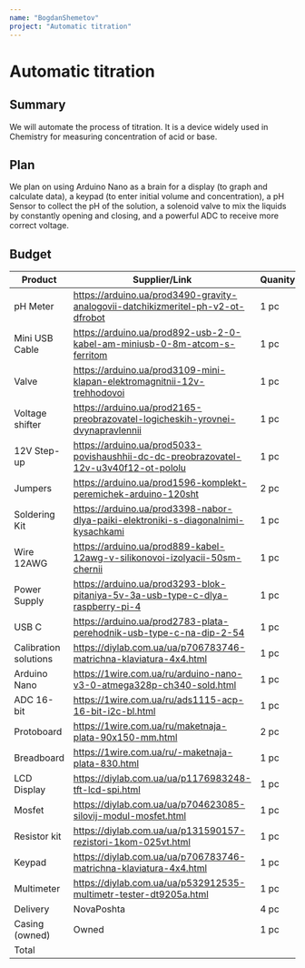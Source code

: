 ```yaml
---
name: "BogdanShemetov"
project: "Automatic titration"
---
```


# Automatic titration

## Summary

We will automate the process of titration. It is a device widely used in Chemistry for measuring concentration of acid or base.

## Plan

We plan on using Arduino Nano as a brain for a display (to graph and calculate data), a keypad (to enter initial volume and concentration), a  pH Sensor to collect the pH of the solution, a solenoid valve to mix the liquids by constantly opening and closing, and a powerful ADC to receive more correct voltage.

## Budget


| Product               | Supplier/Link                                                                          | Quanity | Cost    |
| --------------------- | ---------------------------------------------------------------------------------------| ------- | ------- |
| pH Meter              | https://arduino.ua/prod3490-gravity-analogovii-datchikizmeritel-ph-v2-ot-dfrobot 	     | 1 pc    | $31,24  |
| Mini USB Cable        | https://arduino.ua/prod892-usb-2-0-kabel-am-miniusb-0-8m-atcom-s-ferritom              | 1 pc    | $1,19   |
| Valve                 | https://arduino.ua/prod3109-mini-klapan-elektromagnitnii-12v-trehhodovoi               | 1 pc    | $3,76   |
| Voltage shifter       | https://arduino.ua/prod2165-preobrazovatel-logicheskih-yrovnei-dvynapravlennii         | 1 pc    | $1,11   |
| 12V Step-up           | https://arduino.ua/prod5033-povishaushhii-dc-dc-preobrazovatel-12v-u3v40f12-ot-pololu  | 1 pc    | $2,81   |
| Jumpers               | https://arduino.ua/prod1596-komplekt-peremichek-arduino-120sht                         | 2 pc    | $2,68   |
| Soldering Kit         | https://arduino.ua/prod3398-nabor-dlya-paiki-elektroniki-s-diagonalnimi-kysachkami     | 1 pc    | $26,43  |
| Wire 12AWG            | https://arduino.ua/prod889-kabel-12awg-v-silikonovoi-izolyacii-50sm-chernii            | 1 pc    | $1,35   |
| Power Supply          | https://arduino.ua/prod3293-blok-pitaniya-5v-3a-usb-type-c-dlya-raspberry-pi-4         | 1 pc    | $7,00   |
| USB C                 | https://arduino.ua/prod2783-plata-perehodnik-usb-type-c-na-dip-2-54                    | 1 pc    | $0,32   |
| Calibration solutions | https://diylab.com.ua/ua/p706783746-matrichna-klaviatura-4x4.html                      | 1 pc    | 5,68    |
| Arduino Nano          | https://1wire.com.ua/ru/arduino-nano-v3-0-atmega328p-ch340-sold.html                   | 1 pc    | $6,32   |
| ADC 16-bit            | https://1wire.com.ua/ru/ads1115-acp-16-bit-i2c-bl.html                                 | 1 pc    | $5,54   |
| Protoboard            | https://1wire.com.ua/ru/maketnaja-plata-90x150-mm.html                                 | 2 pc    | $2,32   |
| Breadboard            | https://1wire.com.ua/ru/-maketnaja-plata-830.html                                      | 1 pc    | $2,37   |
| LCD Display           | https://diylab.com.ua/ua/p1176983248-tft-lcd-spi.html                                  | 1 pc    | $17,69  |
| Mosfet                | https://diylab.com.ua/ua/p704623085-silovij-modul-mosfet.html                          | 1 pc    | $2,08   |
| Resistor kit          | https://diylab.com.ua/ua/p131590157-rezistori-1kom-025vt.html                          | 1 pc    | $1,98   |
| Keypad                | https://diylab.com.ua/ua/p706783746-matrichna-klaviatura-4x4.html                      | 1 pc    | $3,44   |
| Multimeter            | https://diylab.com.ua/ua/p532912535-multimetr-tester-dt9205a.html                      | 1 pc    | $8.32   |
| Delivery              | NovaPoshta                                                                             | 4 pc    | $4,05   |
| Casing (owned)        | Owned                                                                                  | 1 pc    | $0      |
| Total                 |                                                                                        |         | $156.09 |
